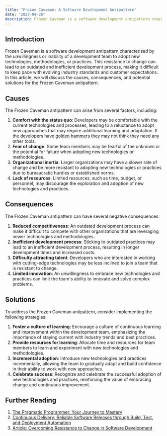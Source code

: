 ```yaml
---
title: "Frozen Caveman: A Software Development Antipattern"
date: "2023-04-26"
description: Frozen Caveman is a software development antipattern characterized by the unwillingness or inability of a development team to adopt new technologies, methodologies, or practices.
---
```


## Introduction

Frozen Caveman is a software development antipattern characterized by the unwillingness or inability of a development team to adopt new technologies, methodologies, or practices. This resistance to change can lead to an outdated and inefficient development process, making it difficult to keep pace with evolving industry standards and customer expectations. In this article, we will discuss the causes, consequences, and potential solutions for the Frozen Caveman antipattern.

## Causes

The Frozen Caveman antipattern can arise from several factors, including:

1. **Comfort with the status quo**: Developers may be comfortable with the current technologies and processes, leading to a reluctance to adopt new approaches that may require additional learning and adaptation. If the developers have [golden hammers](golden-hammer) they may not think they need any other tools.
2. **Fear of change**: Some team members may be fearful of the unknown or the potential for failure when adopting new technologies or methodologies.
3. **Organizational inertia**: Larger organizations may have a slower rate of change and be more resistant to adopting new technologies or practices due to bureaucratic hurdles or established norms.
4. **Lack of resources**: Limited resources, such as time, budget, or personnel, may discourage the exploration and adoption of new technologies and practices.

## Consequences

The Frozen Caveman antipattern can have several negative consequences:

1. **Reduced competitiveness**: An outdated development process can make it difficult to compete with other organizations that are leveraging newer technologies and methodologies.
2. **Inefficient development process**: Sticking to outdated practices may lead to an inefficient development process, resulting in longer development times and increased costs.
3. **Difficulty attracting talent**: Developers who are interested in working with cutting-edge technologies may be less inclined to join a team that is resistant to change.
4. **Limited innovation**: An unwillingness to embrace new technologies and practices can limit the team's ability to innovate and solve complex problems.

## Solutions

To address the Frozen Caveman antipattern, consider implementing the following strategies:

1. **Foster a culture of learning**: Encourage a culture of continuous learning and improvement within the development team, emphasizing the importance of staying current with industry trends and best practices.
2. **Provide resources for learning**: Allocate time and resources for team members to learn and experiment with new technologies and methodologies.
3. **Incremental adoption**: Introduce new technologies and practices incrementally, allowing the team to gradually adapt and build confidence in their ability to work with new approaches.
4. **Celebrate success**: Recognize and celebrate the successful adoption of new technologies and practices, reinforcing the value of embracing change and continuous improvement.

## Further Reading

1. [The Pragmatic Programmer: Your Journey to Mastery](https://amzn.to/3V6VfWF)
2. [Continuous Delivery: Reliable Software Releases through Build, Test, and Deployment Automation](https://amzn.to/41HFmbs)
3. [Article: Overcoming Resistance to Change in Software Development](https://www.techwell.com/techwell-insights/2018/09/overcoming-resistance-change-software-development)
